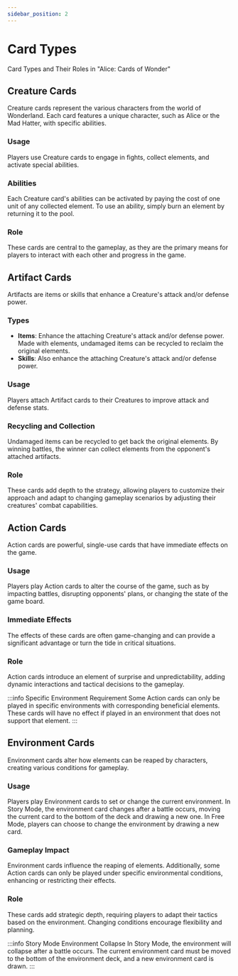 ```yaml
---
sidebar_position: 2
---
```


# Card Types
Card Types and Their Roles in "Alice: Cards of Wonder"

## Creature Cards

Creature cards represent the various characters from the world of Wonderland. Each card features a unique character, such as Alice or the Mad Hatter, with specific abilities.

### Usage
Players use Creature cards to engage in fights, collect elements, and activate special abilities.

### Abilities
Each Creature card's abilities can be activated by paying the cost of one unit of any collected element. To use an ability, simply burn an element by returning it to the pool.

### Role
These cards are central to the gameplay, as they are the primary means for players to interact with each other and progress in the game.

## Artifact Cards

Artifacts are items or skills that enhance a Creature's attack and/or defense power.

### Types
- **Items**: Enhance the attaching Creature's attack and/or defense power. Made with elements, undamaged items can be recycled to reclaim the original elements.
- **Skills**: Also enhance the attaching Creature's attack and/or defense power.

### Usage
Players attach Artifact cards to their Creatures to improve attack and defense stats.

### Recycling and Collection
Undamaged items can be recycled to get back the original elements. By winning battles, the winner can collect elements from the opponent's attached artifacts.

### Role
These cards add depth to the strategy, allowing players to customize their approach and adapt to changing gameplay scenarios by adjusting their creatures' combat capabilities.


## Action Cards

Action cards are powerful, single-use cards that have immediate effects on the game.

### Usage
Players play Action cards to alter the course of the game, such as by impacting battles, disrupting opponents' plans, or changing the state of the game board.

### Immediate Effects
The effects of these cards are often game-changing and can provide a significant advantage or turn the tide in critical situations.

### Role
Action cards introduce an element of surprise and unpredictability, adding dynamic interactions and tactical decisions to the gameplay.

:::info Specific Environment Requirement
Some Action cards can only be played in specific environments with corresponding beneficial elements. These cards will have no effect if played in an environment that does not support that element.
:::

## Environment Cards

Environment cards alter how elements can be reaped by characters, creating various conditions for gameplay.

### Usage
Players play Environment cards to set or change the current environment. In Story Mode, the environment card changes after a battle occurs, moving the current card to the bottom of the deck and drawing a new one. In Free Mode, players can choose to change the environment by drawing a new card.

### Gameplay Impact
Environment cards influence the reaping of elements. Additionally, some Action cards can only be played under specific environmental conditions, enhancing or restricting their effects.

### Role
These cards add strategic depth, requiring players to adapt their tactics based on the environment. Changing conditions encourage flexibility and planning.

:::info Story Mode Environment Collapse
In Story Mode, the environment will collapse after a battle occurs. The current environment card must be moved to the bottom of the environment deck, and a new environment card is drawn.
:::
